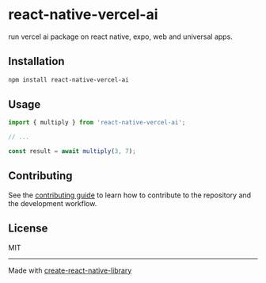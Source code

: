 # react-native-vercel-ai

run vercel ai package on react native, expo, web and universal apps.

## Installation

```sh
npm install react-native-vercel-ai
```

## Usage

```js
import { multiply } from 'react-native-vercel-ai';

// ...

const result = await multiply(3, 7);
```

## Contributing

See the [contributing guide](CONTRIBUTING.md) to learn how to contribute to the repository and the development workflow.

## License

MIT

---

Made with [create-react-native-library](https://github.com/callstack/react-native-builder-bob)
